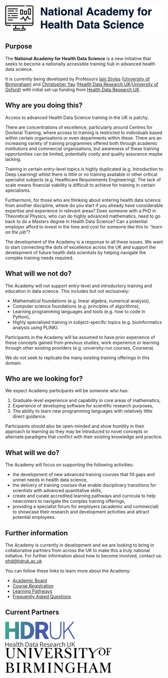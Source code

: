 ![National Academy for Health Data Science](images/nahds.png)

## Purpose

The **National Academy for Health Data Science** is a new initiative that seeks to become a nationally accessible training hub in advanced health data science.

It is currently being developed by Professors [Iain Styles](https://www.cs.bham.ac.uk/~ibs/) ([University of Birmingham](http://www.birmingham.ac.uk)) and [Christopher Yau](https://www.bdi.ox.ac.uk/Team/christoper-yau) ([Health Data Research UK](http://www.hdruk.ac.uk)/[University of Oxford](http://www.ox.ac.uk)) with initial set-up funding from [Health Data Research UK](http://www.hdruk.ac.uk).

## Why are you doing this?

Access to advanced Health Data Science training in the UK is patchy. 

There are concentrations of excellence, particularly around Centres for Doctoral Training, where access to training is restricted to individuals based within certain organisations or even departments within these. There are an increasing variety of training programmes offered both through academic institutions and commercial organisations, but awareness of these training opportunities can be limited, potentially costly and quality assurance maybe lacking. 

Training in certain entry-level topics is highly duplicated (e.g. Introduction to Deep Learning) whilst there is little or no training available in other critical specialist subjects (e.g. Healthcare Requirements Engineering). The lack of scale means financial viability is difficult to achieve for training in certain specialisms. 

Furthermore, for those who are thinking about entering health data science from another discipline, where do you start if you already have considerable expertise and experience in relevant areas? Does someone with a PhD in Theoretical Physics, who can do highly advanced mathematics, need to go back to do a Masters degree in Health Data Science? Can a potential employer afford to invest in the time and cost for someone like this to *“learn on the job”*?

The development of the Academy is a response to all these issues. We want to start connecting the dots of excellence across the UK and support the development of future health data scientists by helping navigate the complex training needs required.

## What will we not do?

The Academy will not support entry-level and introductory training and education in data science. This includes but not exclusively:

-	Mathematical foundations (e.g. linear algebra, numerical analysis),
-	Computer science foundations (e.g. principles of algorithms),
-	Learning programming languages and tools (e.g. how to code in Python),
-	Highly specialised training in subject-specific topics (e.g. bioinformatics analysis using PLINK).

Participants in the Academy will be assumed to have prior experience of these concepts gained from previous studies, work experience or learning through other existing providers (e.g. university-run courses, Coursera).

We do not seek to replicate the many existing training offerings in this domain.

## Who are we looking for?

We expect Academy participants will be someone who has:

1.	Graduate-level experience and capability in core areas of mathematics,
2.	Experience of developing software for scientific research purposes,
3.	The ability to learn new programming languages with relatively little direct guidance.

Participants should also be open-minded and show humility in their approach to learning as they may be introduced to novel concepts or alternate paradigms that conflict with their existing knowledge and practice. 

## What will we do?

The Academy will focus on supporting the following activities:

-	the development of new advanced training courses that fill gaps and unmet needs in health data science,
-	the delivery of training courses that enable disciplinary transitions for scientists with advanced quantitative skills,
-	create and curate accredited learning pathways and curricula to help newcomers to navigate the complex training offerings,
-	providing a specialist forum for employers (academic and commercial) to showcase their research and development activities and attract potential employees.

## Further information

The Academy is currently in development and we are looking to bring in collaborative partners from across the UK to make this a truly national initiative. For further information about how to become involved, contact us: <phd@hdruk.ac.uk>

You can follow these links to learn more about the Academy:

- [Academic Board](academic_board.md)
- [Course Registration](course_registration.md)
- [Learning Pathways](pathways.md)
- [Frequently Asked Questions](faq.md)

## Current Partners

<img src="images/hdruk-logo.png" height=80>&nbsp;&nbsp;&nbsp;&nbsp;<img src="images/uob-logo.png" height=80>

